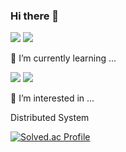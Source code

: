 ### Hi there 👋
<!--
**kim-sung-jee/kim-sung-jee** is a ✨ _special_ ✨ repository because its `README.md` (this file) appears on your GitHub profile.

Here are some ideas to get you started:

- 🔭 I’m currently working on ...
- 🌱 I’m currently learning ...
- 👯 I’m looking to collaborate on ...
- 🤔 I’m looking for help with ...
- 💬 Ask me about ...
- 📫 How to reach me: ...
- 😄 Pronouns: ...
- ⚡ Fun fact: ...
-->
<a href="https://velog.io/@lsvk9921" target="_blank"><img src="https://img.shields.io/badge/Velog-20c997?style=flat-square&logo=Vimeo&logoColor=white"/></a>
<a href="https://www.linkedin.com/in/%EC%84%B1%EC%A7%80-%EA%B9%80/" target="_blank"><img src="https://img.shields.io/badge/-LinkedIn-blue?style=flat-square&logo=Linkedin&logoColor=white"></a>

<!-- <a href="https://www.linkedin.com/in/%EC%84%B1%EC%A7%80-%EA%B9%80-9097aa252/" target="_blank"><img src= "https://img.shields.io/badge/-LinkedIn-blue?style=flat-square&logo=Linkedin&logoColor=white&link=https://www.linkedin.com/in/seong-yun-byeon-8183a8113"/></a> <<< -->




🌱 I’m currently learning ...

<img src="https://img.shields.io/badge/Spring Boot-6DB33F?style=flat-square&logo=Spring Boot&logoColor=white"/></a>
<img src="https://img.shields.io/badge/nestjs-%23E0234E.svg?style=flat0square&logo=nestjs&logoColor=white"></a>


🌱 I’m interested in ...

 Distributed System

[![Solved.ac Profile](http://mazassumnida.wtf/api/mini/generate_badge?boj=lsvk9921)](https://solved.ac/lsvk9921)
<!-- [![Codeforces](https://badges.joonhyung.xyz/codeforces/lsvk9921.svg)](https://codeforces.com/profile/lsvk9921) -->

